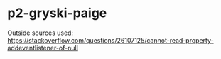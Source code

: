 # p2-gryski-paige

Outside sources used: https://stackoverflow.com/questions/26107125/cannot-read-property-addeventlistener-of-null
